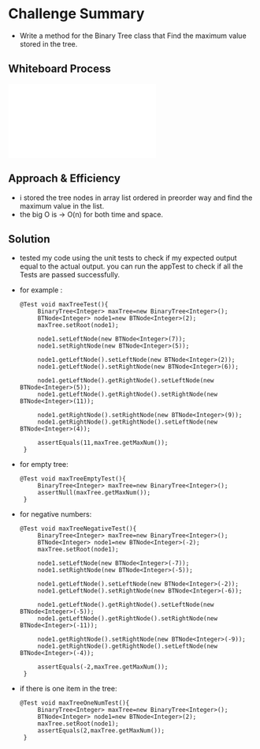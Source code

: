 # Challenge Summary
- Write a method for the Binary Tree class that Find the maximum value stored in the tree.

## Whiteboard Process  

![tree-max](tree-max.md)

## Approach & Efficiency

- i stored the tree nodes in array list ordered in preorder way and find the maximum value in the list.
- the big O is -> O(n) for both time and space.

## Solution

- tested my code using the unit tests to check if my expected output equal to the actual output. you can run the appTest to check if all the Tests are passed successfully.  
- for example : 
   ```
  @Test void maxTreeTest(){
        BinaryTree<Integer> maxTree=new BinaryTree<Integer>();
        BTNode<Integer> node1=new BTNode<Integer>(2);
        maxTree.setRoot(node1);

        node1.setLeftNode(new BTNode<Integer>(7));
        node1.setRightNode(new BTNode<Integer>(5));

        node1.getLeftNode().setLeftNode(new BTNode<Integer>(2));
        node1.getLeftNode().setRightNode(new BTNode<Integer>(6));

        node1.getLeftNode().getRightNode().setLeftNode(new BTNode<Integer>(5));
        node1.getLeftNode().getRightNode().setRightNode(new BTNode<Integer>(11));

        node1.getRightNode().setRightNode(new BTNode<Integer>(9));
        node1.getRightNode().getRightNode().setLeftNode(new BTNode<Integer>(4));

        assertEquals(11,maxTree.getMaxNum());
    }
  ```
- for empty tree:
   ```
  @Test void maxTreeEmptyTest(){
        BinaryTree<Integer> maxTree=new BinaryTree<Integer>();
        assertNull(maxTree.getMaxNum());
    }
  ```
  
- for negative numbers:  
   ```
  @Test void maxTreeNegativeTest(){
        BinaryTree<Integer> maxTree=new BinaryTree<Integer>();
        BTNode<Integer> node1=new BTNode<Integer>(-2);
        maxTree.setRoot(node1);

        node1.setLeftNode(new BTNode<Integer>(-7));
        node1.setRightNode(new BTNode<Integer>(-5));

        node1.getLeftNode().setLeftNode(new BTNode<Integer>(-2));
        node1.getLeftNode().setRightNode(new BTNode<Integer>(-6));

        node1.getLeftNode().getRightNode().setLeftNode(new BTNode<Integer>(-5));
        node1.getLeftNode().getRightNode().setRightNode(new BTNode<Integer>(-11));

        node1.getRightNode().setRightNode(new BTNode<Integer>(-9));
        node1.getRightNode().getRightNode().setLeftNode(new BTNode<Integer>(-4));

        assertEquals(-2,maxTree.getMaxNum());
    }
  ```
- if there is one item in the tree:  
   ```
  @Test void maxTreeOneNumTest(){
        BinaryTree<Integer> maxTree=new BinaryTree<Integer>();
        BTNode<Integer> node1=new BTNode<Integer>(2);
        maxTree.setRoot(node1);
        assertEquals(2,maxTree.getMaxNum());
    }
  ```
  
